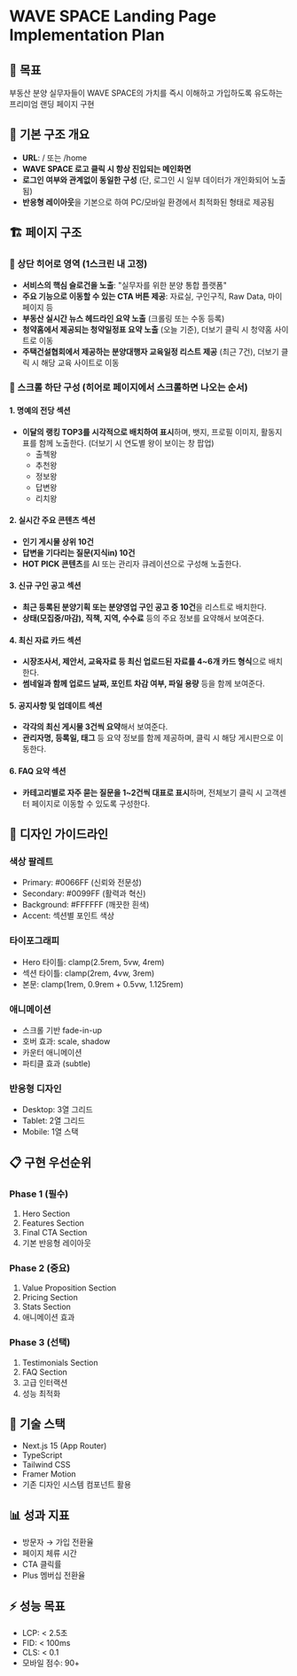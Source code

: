 # WAVE SPACE Landing Page Implementation Plan

## 🎯 목표
부동산 분양 실무자들이 WAVE SPACE의 가치를 즉시 이해하고 가입하도록 유도하는 프리미엄 랜딩 페이지 구현

## 📌 기본 구조 개요
- **URL**: / 또는 /home
- **WAVE SPACE 로고 클릭 시 항상 진입되는 메인화면**
- **로그인 여부와 관계없이 동일한 구성** (단, 로그인 시 일부 데이터가 개인화되어 노출됨)
- **반응형 레이아웃**을 기본으로 하여 PC/모바일 환경에서 최적화된 형태로 제공됨

## 🏗️ 페이지 구조

### 📌 상단 히어로 영역 (1스크린 내 고정)
- **서비스의 핵심 슬로건을 노출**: "실무자를 위한 분양 통합 플랫폼"
- **주요 기능으로 이동할 수 있는 CTA 버튼 제공**: 자료실, 구인구직, Raw Data, 마이페이지 등
- **부동산 실시간 뉴스 헤드라인 요약 노출** (크롤링 또는 수동 등록)
- **청약홈에서 제공되는 청약일정표 요약 노출** (오늘 기준), 더보기 클릭 시 청약홈 사이트로 이동
- **주택건설협회에서 제공하는 분양대행자 교육일정 리스트 제공** (최근 7건), 더보기 클릭 시 해당 교육 사이트로 이동

### 📌 스크롤 하단 구성 (히어로 페이지에서 스크롤하면 나오는 순서)

#### 1. 명예의 전당 섹션
- **이달의 랭킹 TOP3를 시각적으로 배치하여 표시**하며, 뱃지, 프로필 이미지, 활동지표를 함께 노출한다. (더보기 시 연도별 왕이 보이는 창 팝업)
  - 출첵왕
  - 추천왕
  - 정보왕
  - 답변왕
  - 리치왕

#### 2. 실시간 주요 콘텐츠 섹션
- **인기 게시물 상위 10건**
- **답변을 기다리는 질문(지식in) 10건**
- **HOT PICK 콘텐츠**를 AI 또는 관리자 큐레이션으로 구성해 노출한다.

#### 3. 신규 구인 공고 섹션
- **최근 등록된 분양기획 또는 분양영업 구인 공고 중 10건**을 리스트로 배치한다.
- **상태(모집중/마감), 직책, 지역, 수수료** 등의 주요 정보를 요약해서 보여준다.

#### 4. 최신 자료 카드 섹션
- **시장조사서, 제안서, 교육자료 등 최신 업로드된 자료를 4~6개 카드 형식**으로 배치한다.
- **썸네일과 함께 업로드 날짜, 포인트 차감 여부, 파일 용량** 등을 함께 보여준다.

#### 5. 공지사항 및 업데이트 섹션
- **각각의 최신 게시물 3건씩 요약**해서 보여준다.
- **관리자명, 등록일, 태그** 등 요약 정보를 함께 제공하며, 클릭 시 해당 게시판으로 이동한다.

#### 6. FAQ 요약 섹션
- **카테고리별로 자주 묻는 질문을 1~2건씩 대표로 표시**하며, 전체보기 클릭 시 고객센터 페이지로 이동할 수 있도록 구성한다.

## 🎨 디자인 가이드라인

### 색상 팔레트
- Primary: #0066FF (신뢰와 전문성)
- Secondary: #0099FF (활력과 혁신)
- Background: #FFFFFF (깨끗한 흰색)
- Accent: 섹션별 포인트 색상

### 타이포그래피
- Hero 타이틀: clamp(2.5rem, 5vw, 4rem)
- 섹션 타이틀: clamp(2rem, 4vw, 3rem)
- 본문: clamp(1rem, 0.9rem + 0.5vw, 1.125rem)

### 애니메이션
- 스크롤 기반 fade-in-up
- 호버 효과: scale, shadow
- 카운터 애니메이션
- 파티클 효과 (subtle)

### 반응형 디자인
- Desktop: 3열 그리드
- Tablet: 2열 그리드
- Mobile: 1열 스택

## 📋 구현 우선순위

### Phase 1 (필수)
1. Hero Section
2. Features Section
3. Final CTA Section
4. 기본 반응형 레이아웃

### Phase 2 (중요)
1. Value Proposition Section
2. Pricing Section
3. Stats Section
4. 애니메이션 효과

### Phase 3 (선택)
1. Testimonials Section
2. FAQ Section
3. 고급 인터랙션
4. 성능 최적화

## 🔧 기술 스택
- Next.js 15 (App Router)
- TypeScript
- Tailwind CSS
- Framer Motion
- 기존 디자인 시스템 컴포넌트 활용

## 📊 성과 지표
- 방문자 → 가입 전환율
- 페이지 체류 시간
- CTA 클릭률
- Plus 멤버십 전환율

## ⚡ 성능 목표
- LCP: < 2.5초
- FID: < 100ms
- CLS: < 0.1
- 모바일 점수: 90+
